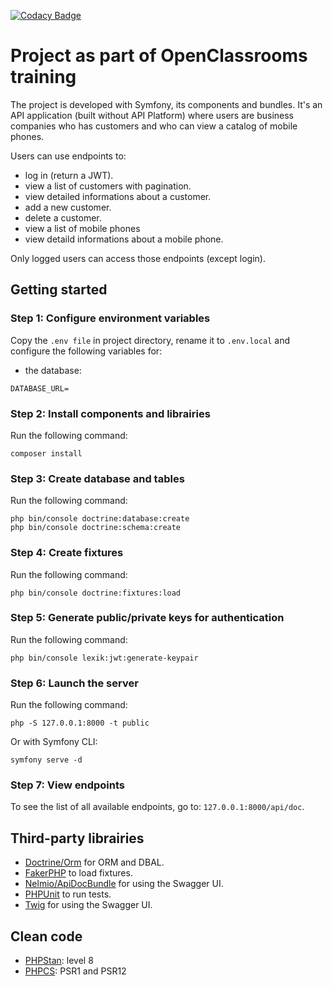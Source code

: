 [![Codacy Badge](https://app.codacy.com/project/badge/Grade/3294e813c18d4005a5e4efa90e429f2b)](https://www.codacy.com/gh/Benitorax/ocproject7/dashboard?utm_source=github.com&amp;utm_medium=referral&amp;utm_content=Benitorax/ocproject7&amp;utm_campaign=Badge_Grade)

# Project as part of OpenClassrooms training

The project is developed with Symfony, its components and bundles. It's an API application (built without API Platform) where users are business companies who has customers and who can view a catalog of mobile phones.

Users can use endpoints to:

-   log in (return a JWT).
-   view a list of customers with pagination.
-   view detailed informations about a customer.
-   add a new customer.
-   delete a customer.
-   view a list of mobile phones
-   view detaild informations about a mobile phone.

Only logged users can access those endpoints (except login).

## Getting started
### Step 1: Configure environment variables
Copy the `.env file` in project directory, rename it to `.env.local` and configure the following variables for:
-   the database:
```false
DATABASE_URL=
 ```

### Step 2: Install components and librairies
Run the following command:
```false
composer install
```

### Step 3: Create database and tables
Run the following command:
```false
php bin/console doctrine:database:create
php bin/console doctrine:schema:create
```

### Step 4: Create fixtures
Run the following command:
```false
php bin/console doctrine:fixtures:load
```

### Step 5: Generate public/private keys for authentication
Run the following command:
```false
php bin/console lexik:jwt:generate-keypair
```

### Step 6: Launch the server
Run the following command:
```false
php -S 127.0.0.1:8000 -t public
```

Or with Symfony CLI:
```false
symfony serve -d
```

### Step 7: View endpoints
To see the list of all available endpoints, go to: `127.0.0.1:8000/api/doc`.

## Third-party librairies
-   [Doctrine/Orm](https://github.com/doctrine/orm) for ORM and DBAL. 
-   [FakerPHP](https://github.com/fakerphp/faker) to load fixtures.
-   [Nelmio/ApiDocBundle](https://github.com/nelmio/NelmioApiDocBundle) for using the Swagger UI.
-   [PHPUnit](https://github.com/sebastianbergmann/phpunit) to run tests.
-   [Twig](https://github.com/twigphp/Twig) for using the Swagger UI.

## Clean code
-   [PHPStan](https://github.com/phpstan/phpstan): level 8
-   [PHPCS](https://github.com/squizlabs/PHP_CodeSniffer): PSR1 and PSR12
